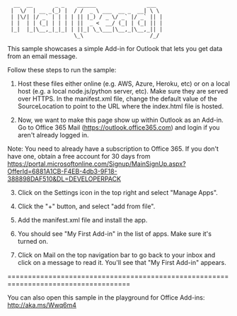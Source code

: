       __  __       _ _    ______                ___  
     |  \/  | __ _(_) |  / /  _ \ ___  __ _  __| \ \ 
     | |\/| |/ _` | | | | || |_) / _ \/ _` |/ _` || |
     | |  | | (_| | | | | ||  _ <  __/ (_| | (_| || |
     |_|  |_|\__,_|_|_| | ||_| \_\___|\__,_|\__,_|| |
                         \_\                     /_/ 

This sample showcases a simple Add-in for Outlook that lets you get data from an email message. 

Follow these steps to run the sample:

1. Host these files either online (e.g. AWS, Azure, Heroku, etc) or on a local host (e.g. a local node.js/python server, etc). Make sure they are served over HTTPS. In the manifest.xml file, change the default value of the SourceLocation to point to the URL where the index.html file is hosted.

2. Now, we want to make this page show up within Outlook as an Add-in. Go to Office 365 Mail (https://outlook.office365.com) and login if you aren't already logged in.

Note: You need to already have a subscription to Office 365. If you don't have one, obtain a free account for 30 days from https://portal.microsoftonline.com/Signup/MainSignUp.aspx?OfferId=6881A1CB-F4EB-4db3-9F18-388898DAF510&DL=DEVELOPERPACK

3. Click on the Settings icon in the top right and select "Manage Apps".

4. Click the "+" button, and select "add from file".

5. Add the manifest.xml file and install the app.

6. You should see "My First Add-in" in the list of apps. Make sure it's turned on.

7. Click on Mail on the top navigation bar to go back to your inbox and click on a message to read it. You'll see that "My First Add-in" appears.  

====================================================================================

You can also open this sample in the playground for Office Add-ins: http://aka.ms/Wwq6m4
